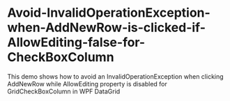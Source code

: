 # Avoid-InvalidOperationException-when-AddNewRow-is-clicked-if-AllowEditing-false-for-CheckBoxColumn
This demo shows how to avoid an InvalidOperationException when clicking AddNewRow while AllowEditing property is disabled for GridCheckBoxColumn in WPF DataGrid
